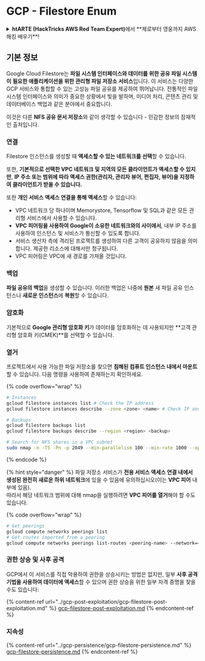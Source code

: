 # GCP - Filestore Enum

<details>

<summary><strong>htARTE (HackTricks AWS Red Team Expert)</strong>에서 **제로부터 영웅까지 AWS 해킹 배우기**!</summary>

다른 HackTricks 지원 방법:

* **회사가 HackTricks에 광고되길 원하거나 HackTricks를 PDF로 다운로드**하려면 [**구독 요금제**](https://github.com/sponsors/carlospolop)를 확인하세요!
* [**공식 PEASS & HackTricks 스왜그**](https://peass.creator-spring.com)를 구매하세요
* [**The PEASS Family**](https://opensea.io/collection/the-peass-family)를 발견하세요, 당사의 독점 [**NFTs**](https://opensea.io/collection/the-peass-family) 컬렉션
* 💬 [**디스코드 그룹**](https://discord.gg/hRep4RUj7f) 또는 [**텔레그램 그룹**](https://t.me/peass)에 **가입**하거나 **트위터** 🐦 [**@carlospolopm**](https://twitter.com/carlospolopm)을 **팔로우**하세요.
* **HackTricks** 및 **HackTricks Cloud** github 저장소에 PR을 제출하여 해킹 트릭을 공유하세요.

</details>

## 기본 정보

Google Cloud Filestore는 **파일 시스템 인터페이스와 데이터를 위한 공유 파일 시스템이 필요한 애플리케이션을 위한 관리형 파일 저장소 서비스**입니다. 이 서비스는 다양한 GCP 서비스와 통합할 수 있는 고성능 파일 공유를 제공하여 뛰어납니다. 전통적인 파일 시스템 인터페이스와 의미가 중요한 상황에서 빛을 발하며, 미디어 처리, 콘텐츠 관리 및 데이터베이스 백업과 같은 분야에서 중요합니다.

이것은 다른 **NFS 공유 문서 저장소**와 같이 생각할 수 있습니다 - 민감한 정보의 잠재적인 출처입니다.

### 연결

Filestore 인스턴스를 생성할 때 **액세스할 수 있는 네트워크를 선택**할 수 있습니다.

또한, **기본적으로 선택한 VPC 네트워크 및 지역의 모든 클라이언트가 액세스할 수 있지만**, **IP 주소 또는 범위에 따라 액세스 권한(관리자, 관리자 뷰어, 편집자, 뷰어)을 지정하여 클라이언트가 받을 수 있습니다.**

또한 **개인 서비스 액세스 연결을 통해 액세스**할 수 있습니다:

* VPC 네트워크 당 하나이며 Memorystore, Tensorflow 및 SQL과 같은 모든 관리형 서비스에서 사용할 수 있습니다.
* **VPC 피어링을 사용하여 Google이 소유한 네트워크와의 사이에서**, 내부 IP 주소를 사용하여 인스턴스 및 서비스가 통신할 수 있도록 합니다.
* 서비스 생산자 측에 격리된 프로젝트를 생성하여 다른 고객이 공유하지 않음을 의미합니다. 제공한 리소스에 대해서만 청구됩니다.
* VPC 피어링은 VPC에 새 경로를 가져올 것입니다.

### 백업

**파일 공유의 백업**을 생성할 수 있습니다. 이러한 백업은 나중에 **원본** 새 파일 공유 인스턴스나 **새로운 인스턴스**에 **복원**할 수 있습니다.

### 암호화

기본적으로 **Google 관리형 암호화 키**가 데이터를 암호화하는 데 사용되지만 **고객 관리형 암호화 키(CMEK)**를 선택할 수 있습니다.

### 열거

프로젝트에서 사용 가능한 파일 저장소를 찾으면 **침해된 컴퓨트 인스턴스 내에서 마운트**할 수 있습니다. 다음 명령을 사용하여 존재하는지 확인하세요.

{% code overflow="wrap" %}
```bash
# Instances
gcloud filestore instances list # Check the IP address
gcloud filestore instances describe --zone <zone> <name> # Check IP and access restrictions

# Backups
gcloud filestore backups list
gcloud filestore backups describe --region <region> <backup>

# Search for NFS shares in a VPC subnet
sudo nmap -n -T5 -Pn -p 2049 --min-parallelism 100 --min-rate 1000 --open 10.99.160.2/20
```
{% endcode %}

{% hint style="danger" %}
파일 저장소 서비스가 **전용 서비스 액세스 연결 내에서 생성된 완전히 새로운 하위 네트워크**에 있을 수 있음에 유의하십시오(이는 **VPC 피어** 내부에 있음).\
따라서 해당 네트워크 범위에 대해 nmap을 실행하려면 **VPC 피어를 열거**해야 할 수도 있습니다.

{% code overflow="wrap" %}
```bash
# Get peerings
gcloud compute networks peerings list
# Get routes imported from a peering
gcloud compute networks peerings list-routes <peering-name> --network=<network-name> --region=<region> --direction=INCOMING
```
### 권한 상승 및 사후 공격

GCP에서 이 서비스를 직접 악용하여 권한을 상승시키는 방법은 없지만, 일부 **사후 공격 기법을 사용하여 데이터에 액세스**할 수 있으며 권한 상승을 위한 일부 자격 증명을 찾을 수도 있습니다:

{% content-ref url="../gcp-post-exploitation/gcp-filestore-post-exploitation.md" %}
[gcp-filestore-post-exploitation.md](../gcp-post-exploitation/gcp-filestore-post-exploitation.md)
{% endcontent-ref %}

### 지속성

{% content-ref url="../gcp-persistence/gcp-filestore-persistence.md" %}
[gcp-filestore-persistence.md](../gcp-persistence/gcp-filestore-persistence.md)
{% endcontent-ref %}

